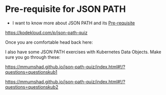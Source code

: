 # Pre-requisite for JSON PATH

  - I want to know more about JSON PATH and its [Pre-requisite](https://kodekloud.com/topic/pre-requisites-json-path/)  

https://kodekloud.com/p/json-path-quiz

Once you are comfortable head back here:

I also have some JSON PATH exercises with Kubernetes Data Objects. Make sure you go through these:

https://mmumshad.github.io/json-path-quiz/index.html#!/?questions=questionskub1

https://mmumshad.github.io/json-path-quiz/index.html#!/?questions=questionskub2